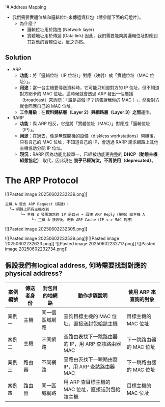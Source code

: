 `# Address Mapping
- 我們需要實體位址和邏輯位址來傳遞資料包（請參閱下面的幻燈片）。
	- 為什麼？
		- 邏輯位址用於路由 (Network layer)
		- 實體地址用於傳遞 (Data link)
因此，我們需要能夠將邏輯位址對應到其對應的實體位址，反之亦然。
## Solution
- ARP
	- **功能**：將「邏輯位址（IP 位址）」對應（映射）成「實體位址（MAC 位址）」。
	- **用途**：當一台主機要傳送資料時，它可能只知道對方的 IP 位址，但不知道對方網卡的 MAC 位址。這時候就會透過 ARP 發出一個廣播（broadcast）來詢問：「誰是這個 IP？請告訴我你的 MAC！」，然後對方就會回應自己的 MAC 位址。
	- **工作層級**：在**資料鏈結層（Layer 2）與網路層（Layer 3）之間**運作。
- RARP
	- **功能**：與 ARP 相反，它是將「實體位址（MAC）」對應成「邏輯位址（IP）」。
	- **用途**：在過去，像是無碟開機的設備（diskless workstations）開機後，只有自己的 MAC 位址，不知道自己的 IP，會透過 RARP 請求網路上其他主機協助分配 IP 位址。
	- **現況**：RARP 因為功能比較單一，已經被功能更完整的 **DHCP（動態主機組態協定）** 取代，因此現在 **幾乎已經淘汰，不再使用（deprecated）**。

# The ARP Protocol
![[Pasted image 20250602232239.png]]
```text
主機 A 發出 ARP Request（廣播）：
  └→ 網路上所有主機收到
       └→ 主機 B 發現請求的 IP 是自己 → 回傳 ARP Reply（單播）給主機 A
            └→ 主機 A 接收後，更新 ARP Cache（IP <-> MAC 對應）
```

![[Pasted image 20250602232305.png]]

![[Pasted image 20250602232539.png]]![[Pasted image 20250602232623.png]]
![[Pasted image 20250602232717.png]]
![[Pasted image 20250602232734.png]]
## 假設我們有logical address, 何時需要找到對應的physical address? 
|案例編號|傳送者身份|封包目的地網路|動作步驟說明|使用 ARP 來查詢的對象|
|---|---|---|---|---|
|案例一|主機|同一個區域網路|查詢目標主機的 MAC 位址，直接送封包給該主機|目標主機的 MAC 位址|
|案例二|主機|不同網路|查路由表找下一跳路由器的 IP，用 ARP 查該路由器 MAC|下一跳路由器的 MAC 位址|
|案例三|路由器|不同網路|查路由表找下一跳路由器 IP，用 ARP 查該路由器 MAC|下一跳路由器的 MAC 位址|
|案例四|路由器|同一區域網路|用 ARP 查目標主機的 MAC 位址，直接送封包給該主機|目標主機的 MAC 位址|

